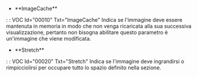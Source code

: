 - \*\*ImageCache\*\*

 :  : VOC Id="00010" Txt="ImageCache"
Indica se l'immagine deve essere mantenuta in memoria in modo che non venga ricaricata alla sua successiva visualizzazione, pertanto non bisogna abilitare questo parametro è un'immagine che viene modificata.

- \*\*Stretch\*\*

 :  : VOC Id="00020" Txt="Stretch"
Indica se l'immagine deve ingrandirsi o rimpicciolirsi per occupare tutto lo spazio definito nella sezione.


